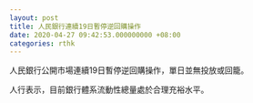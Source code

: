 ```yaml
---
layout: post
title: 人民銀行連續19日暫停逆回購操作
date: 2020-04-27 09:42:53.000000000 +08:00
categories: rthk
---
```


人民銀行公開市場連續19日暫停逆回購操作，單日並無投放或回籠。

人行表示，目前銀行體系流動性總量處於合理充裕水平。
